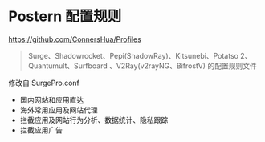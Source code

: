 # Postern 配置规则

https://github.com/ConnersHua/Profiles
> Surge、Shadowrocket、Pepi(ShadowRay)、Kitsunebi、Potatso 2、Quantumult、Surfboard 、V2Ray(v2rayNG、BifrostV) 的配置规则文件

修改自 SurgePro.conf
* 国内网站和应用直达
* 海外常用应用及网站代理
* 拦截应用及网站行为分析、数据统计、隐私跟踪
* 拦截应用广告